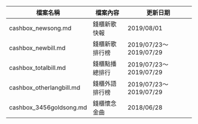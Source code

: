 檔案名稱 | 檔案內容 | 更新日期
------------ | ------------- | -------------
cashbox_newsong.md | 錢櫃新歌快報 | 2019/08/01
cashbox_newbill.md | 錢櫃新歌排行榜 | 2019/07/23～2019/07/29
cashbox_totalbill.md | 錢櫃點播總排行 | 2019/07/23～2019/07/29
cashbox_otherlangbill.md | 錢櫃外語排行榜 | 2019/07/23～2019/07/29
cashbox_3456goldsong.md | 錢櫃懷念金曲 | 2018/06/28
